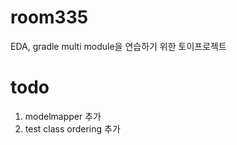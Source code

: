# room335
EDA, gradle multi module을 연습하기 위한 토이프로젝트



# todo
1. modelmapper 추가
2. test class ordering 추가